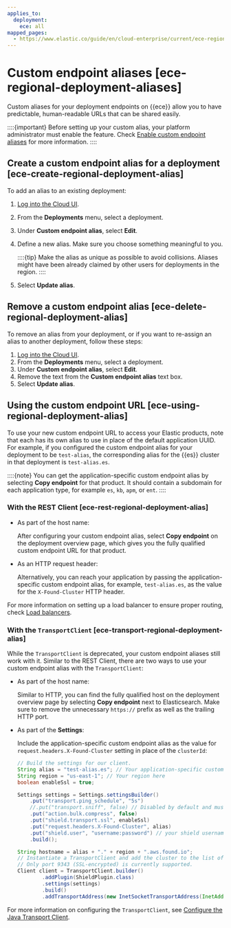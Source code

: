 ```yaml
---
applies_to:
  deployment:
    ece: all
mapped_pages:
  - https://www.elastic.co/guide/en/cloud-enterprise/current/ece-regional-deployment-aliases.html
---
```


# Custom endpoint aliases [ece-regional-deployment-aliases]

Custom aliases for your deployment endpoints on {{ece}} allow you to have predictable, human-readable URLs that can be shared easily.

::::{important}
Before setting up your custom alias, your platform administrator must enable the feature. Check [Enable custom endpoint aliases](enable-custom-endpoint-aliases.md) for more information.
::::

## Create a custom endpoint alias for a deployment [ece-create-regional-deployment-alias]

To add an alias to an existing deployment:

1. [Log into the Cloud UI](log-into-cloud-ui.md).
2. From the **Deployments** menu, select a deployment.
3. Under **Custom endpoint alias**, select **Edit**.
4. Define a new alias. Make sure you choose something meaningful to you.

    ::::{tip}
    Make the alias as unique as possible to avoid collisions. Aliases might have been already claimed by other users for deployments in the region.
    ::::

5. Select **Update alias**.

## Remove a custom endpoint alias [ece-delete-regional-deployment-alias]

To remove an alias from your deployment, or if you want to re-assign an alias to another deployment, follow these steps:

1. [Log into the Cloud UI](log-into-cloud-ui.md).
2. From the **Deployments** menu, select a deployment.
3. Under **Custom endpoint alias**, select **Edit**.
4. Remove the text from the **Custom endpoint alias** text box.
5. Select **Update alias**.

## Using the custom endpoint URL [ece-using-regional-deployment-alias]

To use your new custom endpoint URL to access your Elastic products, note that each has its own alias to use in place of the default application UUID. For example, if you configured the custom endpoint alias for your deployment to be `test-alias`, the corresponding alias for the {{es}} cluster in that deployment is `test-alias.es`.

::::{note}
You can get the application-specific custom endpoint alias by selecting **Copy endpoint** for that product. It should contain a subdomain for each application type, for example `es`, `kb`, `apm`, or `ent`.
::::

### With the REST Client [ece-rest-regional-deployment-alias]

* As part of the host name:

    After configuring your custom endpoint alias, select **Copy endpoint** on the deployment overview page, which gives you the fully qualified custom endpoint URL for that product.

* As an HTTP request header:

    Alternatively, you can reach your application by passing the application-specific custom endpoint alias, for example, `test-alias.es`, as the value for the `X-Found-Cluster` HTTP header.


For more information on setting up a load balancer to ensure proper routing, check [Load balancers](ece-load-balancers.md).


### With the `TransportClient` [ece-transport-regional-deployment-alias]

While the `TransportClient` is deprecated, your custom endpoint aliases still work with it. Similar to the REST Client, there are two ways to use your custom endpoint alias with the `TransportClient`:

* As part of the host name:

    Similar to HTTP, you can find the fully qualified host on the deployment overview page by selecting **Copy endpoint** next to Elasticsearch. Make sure to remove the unnecessary `https://` prefix as well as the trailing HTTP port.

* As part of the **Settings**:

    Include the application-specific custom endpoint alias as the value for `request.headers.X-Found-Cluster` setting in place of the `clusterId`:

    ```java
    // Build the settings for our client.
    String alias = "test-alias.es"; // Your application-specific custom endpoint alias here
    String region = "us-east-1"; // Your region here
    boolean enableSsl = true;

    Settings settings = Settings.settingsBuilder()
        .put("transport.ping_schedule", "5s")
        //.put("transport.sniff", false) // Disabled by default and must be kept disabled.
        .put("action.bulk.compress", false)
        .put("shield.transport.ssl", enableSsl)
        .put("request.headers.X-Found-Cluster", alias)
        .put("shield.user", "username:password") // your shield username and password
        .build();

    String hostname = alias + "." + region + ".aws.found.io";
    // Instantiate a TransportClient and add the cluster to the list of addresses to connect to.
    // Only port 9343 (SSL-encrypted) is currently supported.
    Client client = TransportClient.builder()
            .addPlugin(ShieldPlugin.class)
            .settings(settings)
            .build()
            .addTransportAddress(new InetSocketTransportAddress(InetAddress.getByName(hostname), 9343));
    ```


For more information on configuring the `TransportClient`, see [Configure the Java Transport Client](elasticsearch-java://reference/index.md).

